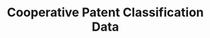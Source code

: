 ---
bigquery: https://console.cloud.google.com/bigquery?p=patents-public-data&d=cpc&page=dataset
citation: '“Cooperative Patent Classification” by the EPO and USPTO, for public use. '
contributors: EPO, USPTO
cost: None
description: Cooperative Patent Classification Data contains the scheme and definitions
  of the Cooperative Patent Classification system for classifying patent documents.
  The CPC is the result of a partnership between the EPO and the USPTO in their joint
  effort to develop a common, internationally compatible classification system for
  technical documents, in particular patent publications, which will be used by both
  offices in the patent granting process
documentation: https://www.cooperativepatentclassification.org/cpcSchemeAndDefinitions
last_edit: 04/09/2022, 20:02:17
location: https://www.cooperativepatentclassification.org/index
maintained_by: USPTO, EPO
schema_fields:
- not_allocatable
- notAllocatable
- applicationReferences
- status
- breakdownCode
- residualReferences
- informative_references
- parents
- childGroups
- titlePart
- definition
- level
- residual_references
- symbol
- titleFull
- title_part
- child_groups
- limitingReferences
- glossary
- informativeReferences
- sizeCache
- children
- breakdown_code
- application_references
- dateRevised
- synonyms
- ipcConcordant
- date_revised
- additional_only
- limiting_references
- ipc_concordant
- title_full
shortname: cooperative_patent_classification
tags:
- patents
- science
title: Cooperative Patent Classification Data
uuid: 984374a7-16e9-4b35-9445-458daceb01bf
---